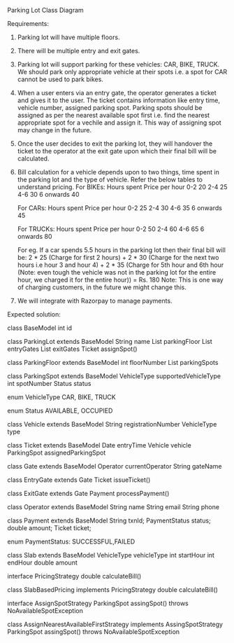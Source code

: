 Parking Lot Class Diagram

Requirements:

1. Parking lot will have multiple floors.
2. There will be multiple entry and exit gates.
3. Parking lot will support parking for these vehicles: CAR, BIKE, TRUCK. We should park only appropriate vehicle at their spots i.e. a spot for CAR cannot be used to park bikes.
4. When a user enters via an entry gate, the operator generates a ticket and gives it to the user. The ticket contains information like entry time, vehicle number, assigned parking spot. Parking spots should be assigned as per the nearest available spot first i.e. find the nearest appropriate spot for a vechile and assign it. This way of assigning spot may change in the future.
5. Once the user decides to exit the parking lot, they will handover the ticket to the operator at the exit gate upon which their final bill will be calculated.
6. Bill calculation for a vehicle depends upon to two things, time spent in the parking lot and the type of vehicle. Refer the below tables to understand pricing.
	For BIKEs: 
	Hours spent Price per hour
	0-2 		20
	2-4			25
	4-6			30
	6 onwards	40

	For CARs:
	Hours spent Price per hour
	0-2 		25
	2-4			30
	4-6			35
	6 onwards	45

	For TRUCKs:
	Hours spent Price per hour
	0-2 		50
	2-4			60
	4-6			65
	6 onwards	80

	For eg. If a car spends 5.5 hours in the parking lot then their final bill will be: 2 * 25 (Charge for first 2 hours) + 2 * 30 (Charge for the next two hours i.e hour 3 and hour 4) + 2 * 35 (Charge for 5th hour and 6th hour (Note: even tough the vehicle was not in the parking lot for the entire hour, we charged it for the entire hour)) = Rs. 180
	Note: This is one way of charging customers, in the future we might change this.
7. We will integrate with Razorpay to manage payments.


Expected solution:

class BaseModel
	int id

class ParkingLot extends BaseModel
	String name
	List<ParkingFloor> parkingFloor
	List<EntryGate> entryGates
	List<ExitGate> exitGates
	Ticket assignSpot()

class ParkingFloor extends BaseModel
	int floorNumber
	List<ParkingSpot> parkingSpots


class ParkingSpot extends BaseModel
	VehicleType supportedVehicleType
	int spotNumber
	Status status

enum VehicleType
	CAR, BIKE, TRUCK

enum Status
	AVAILABLE, OCCUPIED

class Vehicle extends BaseModel
	String registrationNumber
	VehicleType type

class Ticket extends BaseModel
	Date entryTime
	Vehicle vehicle
	ParkingSpot assignedParkingSpot

class Gate extends BaseModel
	Operator currentOperator
	String gateName

class EntryGate extends Gate
	Ticket issueTicket()

class ExitGate extends Gate
	Payment processPayment()

class Operator extends BaseModel
	String name
	String email
	String phone

class Payment extends BaseModel
	String txnId;
	PaymentStatus status;
	double amount;
	Ticket ticket;

enum PaymentStatus:
	SUCCESSFUL,FAILED

class Slab extends BaseModel
	VehicleType vehicleType
	int startHour
	int endHour
	double amount

interface PricingStrategy
	double calculateBill()

class SlabBasedPricing implements PricingStrategy
	double calculateBill()

interface AssignSpotStrategy
	ParkingSpot assingSpot() throws NoAvailableSpotException

class AssignNearestAvailableFirstStrategy implements AssingSpotStrategy
	ParkingSpot assingSpot() throws NoAvailableSpotException
